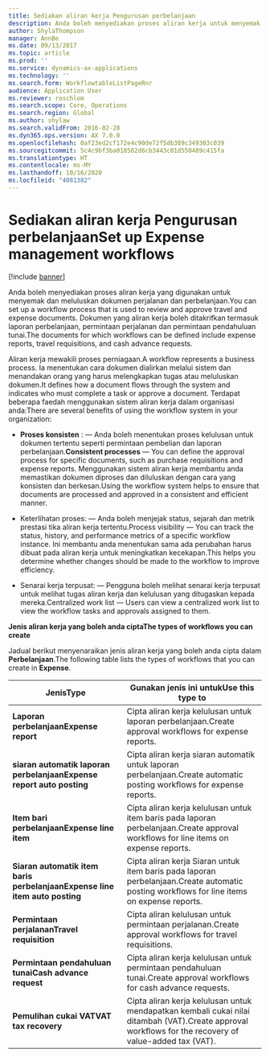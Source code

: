 ```yaml
---
title: Sediakan aliran kerja Pengurusan perbelanjaan
description: Anda boleh menyediakan proses aliran kerja untuk menyemak dan meluluskan dokumen perjalanan dan perbelanjaan.
author: ShylaThompson
manager: AnnBe
ms.date: 09/13/2017
ms.topic: article
ms.prod: ''
ms.service: dynamics-ax-applications
ms.technology: ''
ms.search.form: WorkflowtableListPageRnr
audience: Application User
ms.reviewer: roschlom
ms.search.scope: Core, Operations
ms.search.region: Global
ms.author: shylaw
ms.search.validFrom: 2016-02-28
ms.dyn365.ops.version: AX 7.0.0
ms.openlocfilehash: 0af23ed2cf172e4c90de72f5db389c349303c039
ms.sourcegitcommit: 5c4c9bf3ba018562d6cb3443c01d550489c415fa
ms.translationtype: HT
ms.contentlocale: ms-MY
ms.lasthandoff: 10/16/2020
ms.locfileid: "4081382"
---
```

# <a name="set-up-expense-management-workflows"></a><span data-ttu-id="18abb-103">Sediakan aliran kerja Pengurusan perbelanjaan</span><span class="sxs-lookup"><span data-stu-id="18abb-103">Set up Expense management workflows</span></span>

[!include [banner](../includes/banner.md)]

<span data-ttu-id="18abb-104">Anda boleh menyediakan proses aliran kerja yang digunakan untuk menyemak dan meluluskan dokumen perjalanan dan perbelanjaan.</span><span class="sxs-lookup"><span data-stu-id="18abb-104">You can set up a workflow process that is used to review and approve travel and expense documents.</span></span> <span data-ttu-id="18abb-105">Dokumen yang aliran kerja boleh ditakrifkan termasuk laporan perbelanjaan, permintaan perjalanan dan permintaan pendahuluan tunai.</span><span class="sxs-lookup"><span data-stu-id="18abb-105">The documents for which workflows can be defined include expense reports, travel requisitions, and cash advance requests.</span></span>

<span data-ttu-id="18abb-106">Aliran kerja mewakili proses perniagaan.</span><span class="sxs-lookup"><span data-stu-id="18abb-106">A workflow represents a business process.</span></span> <span data-ttu-id="18abb-107">Ia menentukan cara dokumen dialirkan melalui sistem dan menandakan orang yang harus melengkapkan tugas atau meluluskan dokumen.</span><span class="sxs-lookup"><span data-stu-id="18abb-107">It defines how a document flows through the system and indicates who must complete a task or approve a document.</span></span> <span data-ttu-id="18abb-108">Terdapat beberapa faedah menggunakan sistem aliran kerja dalam organisasi anda:</span><span class="sxs-lookup"><span data-stu-id="18abb-108">There are several benefits of using the workflow system in your organization:</span></span>

-   <span data-ttu-id="18abb-109">**Proses konsisten** : — Anda boleh menentukan proses kelulusan untuk dokumen tertentu seperti permintaan pembelian dan laporan perbelanjaan.</span><span class="sxs-lookup"><span data-stu-id="18abb-109">**Consistent processes** — You can define the approval process for specific documents, such as purchase requisitions and expense reports.</span></span> <span data-ttu-id="18abb-110">Menggunakan sistem aliran kerja membantu anda memastikan dokumen diproses dan diluluskan dengan cara yang konsisten dan berkesan.</span><span class="sxs-lookup"><span data-stu-id="18abb-110">Using the workflow system helps to ensure that documents are processed and approved in a consistent and efficient manner.</span></span>

-   <span data-ttu-id="18abb-111">Keterlihatan proses: — Anda boleh menjejak status, sejarah dan metrik prestasi tika aliran kerja tertentu.</span><span class="sxs-lookup"><span data-stu-id="18abb-111">Process visibility — You can track the status, history, and performance metrics of a specific workflow instance.</span></span> <span data-ttu-id="18abb-112">Ini membantu anda menentukan sama ada perubahan harus dibuat pada aliran kerja untuk meningkatkan kecekapan.</span><span class="sxs-lookup"><span data-stu-id="18abb-112">This helps you determine whether changes should be made to the workflow to improve efficiency.</span></span>

-   <span data-ttu-id="18abb-113">Senarai kerja terpusat: — Pengguna boleh melihat senarai kerja terpusat untuk melihat tugas aliran kerja dan kelulusan yang ditugaskan kepada mereka.</span><span class="sxs-lookup"><span data-stu-id="18abb-113">Centralized work list — Users can view a centralized work list to view the workflow tasks and approvals assigned to them.</span></span> 

<span data-ttu-id="18abb-114">**Jenis aliran kerja yang boleh anda cipta**</span><span class="sxs-lookup"><span data-stu-id="18abb-114">**The types of workflows you can create**</span></span>

<span data-ttu-id="18abb-115">Jadual berikut menyenaraikan jenis aliran kerja yang boleh anda cipta dalam **Perbelanjaan**.</span><span class="sxs-lookup"><span data-stu-id="18abb-115">The following table lists the types of workflows that you can create in **Expense**.</span></span>


|              <span data-ttu-id="18abb-116"><strong>Jenis</strong></span><span class="sxs-lookup"><span data-stu-id="18abb-116"><strong>Type</strong></span></span>              |                   <span data-ttu-id="18abb-117"><strong>Gunakan jenis ini untuk</strong></span><span class="sxs-lookup"><span data-stu-id="18abb-117"><strong>Use this type to</strong></span></span>                   |
|-------------------------------------------------|-----------------------------------------------------------------------|
|         <span data-ttu-id="18abb-118"><strong>Laporan perbelanjaan</strong></span><span class="sxs-lookup"><span data-stu-id="18abb-118"><strong>Expense report</strong></span></span>         |            <span data-ttu-id="18abb-119">Cipta aliran kerja kelulusan untuk laporan perbelanjaan.</span><span class="sxs-lookup"><span data-stu-id="18abb-119">Create approval workflows for expense reports.</span></span>             |
|  <span data-ttu-id="18abb-120"><strong>siaran automatik laporan perbelanjaan</strong></span><span class="sxs-lookup"><span data-stu-id="18abb-120"><strong>Expense report auto posting</strong></span></span>   |        <span data-ttu-id="18abb-121">Cipta aliran kerja siaran automatik untuk laporan perbelanjaan.</span><span class="sxs-lookup"><span data-stu-id="18abb-121">Create automatic posting workflows for expense reports.</span></span>        |
|       <span data-ttu-id="18abb-122"><strong>Item bari perbelanjaan</strong></span><span class="sxs-lookup"><span data-stu-id="18abb-122"><strong>Expense line item</strong></span></span>        |     <span data-ttu-id="18abb-123">Cipta aliran kerja kelulusan untuk item baris pada laporan perbelanjaan.</span><span class="sxs-lookup"><span data-stu-id="18abb-123">Create approval workflows for line items on expense reports.</span></span>      |
| <span data-ttu-id="18abb-124"><strong>Siaran automatik item baris perbelanjaan</strong></span><span class="sxs-lookup"><span data-stu-id="18abb-124"><strong>Expense line item auto posting</strong></span></span> | <span data-ttu-id="18abb-125">Cipta aliran kerja Siaran untuk item baris pada laporan perbelanjaan.</span><span class="sxs-lookup"><span data-stu-id="18abb-125">Create automatic posting workflows for line items on expense reports.</span></span> |
|       <span data-ttu-id="18abb-126"><strong>Permintaan perjalanan</strong></span><span class="sxs-lookup"><span data-stu-id="18abb-126"><strong>Travel requisition</strong></span></span>       |          <span data-ttu-id="18abb-127">Cipta aliran kelulusan untuk permintaan perjalanan.</span><span class="sxs-lookup"><span data-stu-id="18abb-127">Create approval workflows for travel requisitions.</span></span>           |
|      <span data-ttu-id="18abb-128"><strong>Permintaan pendahuluan tunai</strong></span><span class="sxs-lookup"><span data-stu-id="18abb-128"><strong>Cash advance request</strong></span></span>      |         <span data-ttu-id="18abb-129">Cipta aliran kerja kelulusan untuk permintaan pendahuluan tunai.</span><span class="sxs-lookup"><span data-stu-id="18abb-129">Create approval workflows for cash advance requests.</span></span>          |
|        <span data-ttu-id="18abb-130"><strong>Pemulihan cukai VAT</strong></span><span class="sxs-lookup"><span data-stu-id="18abb-130"><strong>VAT tax recovery</strong></span></span>        | <span data-ttu-id="18abb-131">Cipta aliran kerja kelulusan untuk mendapatkan kembali cukai nilai ditambah (VAT).</span><span class="sxs-lookup"><span data-stu-id="18abb-131">Create approval workflows for the recovery of value-added tax (VAT).</span></span>  |

